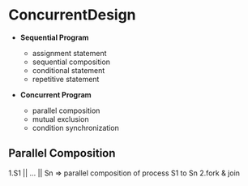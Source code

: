 # ConcurrentDesign
- **Sequential Program**
  - assignment statement
  - sequential composition
  - conditional statement
  - repetitive statement
  
- **Concurrent Program**
  - parallel composition
  - mutual exclusion
  - condition synchronization

## Parallel Composition

1.S1 || ... || Sn => parallel composition of process S1 to Sn
2.fork & join
